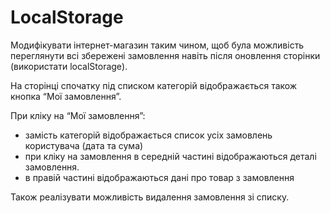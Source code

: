 # LocalStorage

Модифікувати інтернет-магазин таким чином, щоб була можливість переглянути всі збережені замовлення навіть після оновлення сторінки (використати localStorage).

На сторінці спочатку під списком категорій відображається також кнопка “Мої замовлення”.

При кліку на “Мої замовлення”: 
- замість категорій відображається список усіх замовлень користувача (дата та сума)
- при кліку на замовлення в середній частині відображаються деталі замовлення.
- в правій частині відображаються дані про товар з замовлення

Також реалізувати можливість видалення замовлення зі списку.
